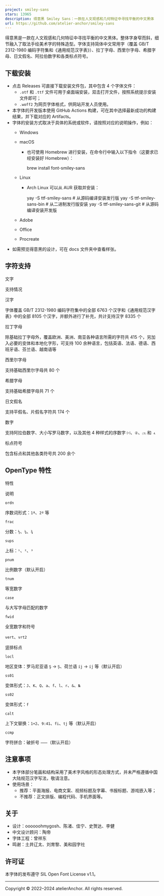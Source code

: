 ```yaml
---
project: smiley-sans
stars: 13965
description: 得意黑 Smiley Sans：一款在人文观感和几何特征中寻找平衡的中文黑体
url: https://github.com/atelier-anchor/smiley-sans
---
```


得意黑是一款在人文观感和几何特征中寻找平衡的中文黑体。整体字身窄而斜，细节融入了取法手绘美术字的特殊造型。字体支持简体中文常用字（覆盖 GB/T 2312-1980 编码字符集和《通用规范汉字表》）、拉丁字母、西里尔字母、希腊字母、日文假名、阿拉伯数字和各类标点符号。

下载安装
----

-   点击 Releases 可直接下载安装文件包，其中包含 4 个字体文件：
    -   `.otf` 和 `.ttf` 文件可用于桌面端安装，双击打开文件，按照系统提示安装文件即可；
    -   `.woff2` 为网页字体格式，供网站开发人员使用。
-   本字体的开发版本使用 GitHub Actions 构建，可在其中选择最新成功的构建结果，并下载对应的 Artifacts。
-   字体的安装方式取决于具体的系统或软件，请按照对应的说明操作，例如：
    -   Windows
    -   macOS
        -   也可使用 Homebrew 进行安装，在命令行中输入以下指令（这要求已经安装好 Homebrew）：
            
            brew install font-smiley-sans
            
    -   Linux
        -   Arch Linux 可以从 AUR 获取并安装：
            
            yay -S ttf-smiley-sans  # 从源码编译安装发行版
            yay -S ttf-smiley-sans-bin  # 从二进制发行版安装
            yay -S ttf-smiley-sans-git  # 从源码编译安装开发版
            
    -   Adobe
    -   Office
    -   Procreate
-   如需预览得意黑的设计，可在 docs 文件夹中查看样张。

字符支持
----

文字

支持情况

汉字

字体覆盖 GB/T 2312-1980 编码字符集中的全部 6763 个汉字和《通用规范汉字表》中的全部 8105 个汉字，并额外进行了补充，共计支持汉字 8335 个

拉丁字母

除基础拉丁字母外，覆盖欧洲、美洲、南亚各种语言所需的字符共 415 个，另加入必要的变体和本地化字形，可支持 100 余种语言，包括英语、法语、德语、西班牙语、芬兰语、越南语等

西里尔字母

支持基础西里尔字母共 80 个

希腊字母

支持基础希腊字母共 71 个

日文假名

支持平假名、片假名字符共 174 个

数字

支持阿拉伯数字、大小写罗马数字，以及其他 4 种样式的序数字 `㈠`、`②`、`⑶` 和 `⒋`

标点符号

包含标点和其他各类符号共 200 余个

OpenType 特性
-----------

特性

说明

`ordn`

序数词形式：`1ª`、`2º` 等

`frac`

分数：`½`、`¼`、`¾`

`sups`

上标：`¹`、`²`、`³`

`pnum`

比例数字（默认开启）

`tnum`

等宽数字

`case`

与大写字母匹配的数字

`fwid`

全宽数字和符号

`vert`、`vrt2`

竖排标点

`locl`

地区变体：罗马尼亚语 `Ş` → `Ș`、荷兰语 `íj` → `íȷ́` 等（默认开启）

`ss01`

变体形式：`J`、`K`、`Q`、`a`、`f`、`l`、`r`、`&`、`№`

`ss02`

变体形式：`f`

`calt`

上下文替换：`1+2`、`9:41`、`fi`、`tj` 等（默认开启）

`ccmp`

字符拼合：破折号 `⸺`（默认开启）

注意事项
----

-   本字体部分笔画和结构采用了美术字风格的形态处理方式，并未严格遵循中国大陆规范汉字写法，敬请注意。
-   使用场景：
    -   推荐：平面海报、电商文案、视频标题及字幕、书报标题、游戏嵌入等；
    -   不推荐：正文排版、编程代码、手机界面等。

关于
--

-   设计：oooooohmygosh、陈渚、佳宁、史贺达、李健
-   中文设计顾问：陶帝
-   字体工程：曾祥东
-   鸣谢：土井辽太、刘育黎、美和园字社

许可证
---

本字体的发布遵守 SIL Open Font License v1.1。

* * *

Copyright © 2022–2024 atelierAnchor. All rights reserved.
